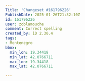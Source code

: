 ```yaml
---
Title: 'Changeset #161796226'
PublishDate: 2025-01-26T21:32:10Z
id: 161796226
user: zoblamouche
comment: Correct spelling
created_by: iD 2.30.4
tags:
- Montenegro
bbox:
  min_lon: 19.34418
  min_lat: 42.0766711
  max_lon: 19.34418
  max_lat: 42.0766711

---
```

